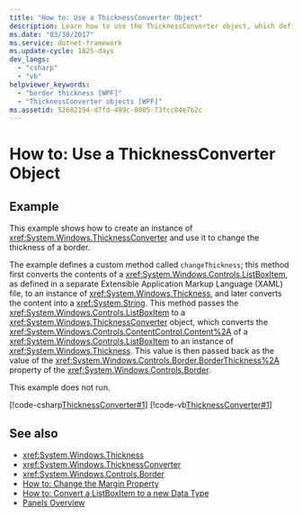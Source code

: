 ```yaml
---
title: "How to: Use a ThicknessConverter Object"
description: Learn how to use the ThicknessConverter object, which defines a custom method called changeThickness so that you can change the thickness of a border.
ms.date: "03/30/2017"
ms.service: dotnet-framework
ms.update-cycle: 1825-days
dev_langs:
  - "csharp"
  - "vb"
helpviewer_keywords:
  - "border thickness [WPF]"
  - "ThicknessConverter objects [WPF]"
ms.assetid: 52682194-d7fd-499c-8005-73fcc84e7b2c
---
```

# How to: Use a ThicknessConverter Object

## Example

This example shows how to create an instance of <xref:System.Windows.ThicknessConverter> and use it to change the thickness of a border.

The example defines a custom method called `changeThickness`; this method first converts the contents of a <xref:System.Windows.Controls.ListBoxItem>, as defined in a separate Extensible Application Markup Language (XAML) file, to an instance of <xref:System.Windows.Thickness>, and later converts the content into a <xref:System.String>. This method passes the <xref:System.Windows.Controls.ListBoxItem> to a <xref:System.Windows.ThicknessConverter> object, which converts the <xref:System.Windows.Controls.ContentControl.Content%2A> of a <xref:System.Windows.Controls.ListBoxItem> to an instance of <xref:System.Windows.Thickness>. This value is then passed back as the value of the <xref:System.Windows.Controls.Border.BorderThickness%2A> property of the <xref:System.Windows.Controls.Border>.

This example does not run.

[!code-csharp[ThicknessConverter#1](~/samples/snippets/csharp/VS_Snippets_Wpf/ThicknessConverter/CSharp/Window1.xaml.cs#1)]
[!code-vb[ThicknessConverter#1](~/samples/snippets/visualbasic/VS_Snippets_Wpf/ThicknessConverter/VisualBasic/Window1.xaml.vb#1)]

## See also

- <xref:System.Windows.Thickness>
- <xref:System.Windows.ThicknessConverter>
- <xref:System.Windows.Controls.Border>
- [How to: Change the Margin Property](/previous-versions/dotnet/netframework-3.5/ms750561(v=vs.90))
- [How to: Convert a ListBoxItem to a new Data Type](/previous-versions/dotnet/netframework-3.5/ms749147(v=vs.90))
- [Panels Overview](../controls/panels-overview.md)
